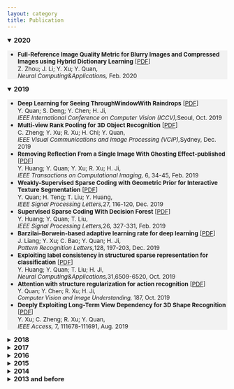 ```yaml
---
layout: category
title: Publication
---
```

<details open="">
<summary><span style="font-size: 105%;"><strong>2020</strong></span></summary>
<ul style="background-color: #f2f2f2;">
<li><span style="font-size: 95%;"><strong>Full-Reference Image Quality Metric for Blurry Images and Compressed Images using Hybrid Dictionary Learning</strong> [<a href="https://github.com/Dofboom/Dofboom.github.io/raw/master/papers/2019/Full-Reference%20Image%20Quality%20Metric%20for%20Blurry%20Images%20and%20Compressed%20Images%20using%20Hybrid%20Dictionary%20Learning.pdf" download="github">PDF</a>] </span><br />
<span style="font-size: 95%;"> Z. Zhou; J. Li; Y. Xu; Y. Quan,<br />
<em> Neural Computing&Applications,</em> Feb. 2020</span></li>
</ul>
</details>


<details open="">
<summary><span style="font-size: 105%;"><strong>2019</strong></span></summary>
<ul style="background-color: #f2f2f2;">
<li><span style="font-size: 95%;"><strong>Deep Learning for Seeing ThroughWindowWith Raindrops</strong> [<a href="https://github.com/Dofboom/Dofboom.github.io/blob/master/papers/2019/Deep%20Learning%20for%20Seeing%20ThroughWindowWith%20Raindrops.pdf" download="CSDN">PDF</a>]</span><br />
<span style="font-size: 95%;"> Y. Quan; S. Deng; Y. Chen; H. Ji,<br />
 <em> IEEE International Conference on Computer Vision (ICCV),</em>Seoul, Oct. 2019</span></li>
<li><span style="font-size: 95%;"><strong>Multi-view Rank Pooling for 3D Object Recognition</strong> [<a href="https://github.com/Dofboom/Dofboom.github.io/blob/master/papers/2019/Multi-view%20Rank%20Pooling%20for%203D%20Object%20Recognition.pdf" download="github2">PDF</a>]</span><br />
<span style="font-size: 95%;"> C. Zheng; Y. Xu; R. Xu; H. Chi; Y. Quan,<br />
 <em> IEEE Visual Communications and Image Processing (VCIP),</em>Sydney, Dec. 2019</span></li>
<li><span style="font-size: 95%;"><strong>Removing Reflection From a Single Image With Ghosting Effect-published</strong> [<a href="https://github.com/Dofboom/Dofboom.github.io/blob/master/papers/2019/Removing%20Reflection%20From%20a%20Single%20Image%20With%20Ghosting%20Effect-published.pdf" download="github3">PDF</a>]</span><br />
<span style="font-size: 95%;"> Y. Huang; Y. Quan; Y. Xu; R. Xu; H. Ji,<br />
 <em> IEEE Transactions on Computational Imaging,</em> 6, 34-45, Feb. 2019</span></li>
 <li><span style="font-size: 95%;"><strong>Weakly-Supervised Sparse Coding with Geometric Prior for Interactive Texture Segmentation</strong> [<a href="https://github.com/Dofboom/Dofboom.github.io/blob/master/papers/2019/Weakly-Supervised%20Sparse%20Coding%20with%20Geometric%20Prior%20for%20Interactive%20Texture%20Segmentation.pdf" download="github4">PDF</a>]</span><br />
<span style="font-size: 95%;"> Y. Quan; H. Teng; T. Liu; Y. Huang,<br />
 <em> IEEE Signal Processing Letters,</em>27, 116-120, Dec. 2019</span></li>
 <li><span style="font-size: 95%;"><strong>Supervised Sparse Coding With Decision Forest</strong> [<a href="https://github.com/Dofboom/Dofboom.github.io/blob/master/papers/2019/Supervised%20Sparse%20Coding%20With%20Decision%20Forest.pdf" download="github5">PDF</a>]</span><br />
<span style="font-size: 95%;"> Y. Huang; Y. Quan; T. Liu,<br />
 <em> IEEE Signal Processing Letters,</em>26, 327-331, Feb. 2019</span></li>
 <li><span style="font-size: 95%;"><strong>Barzilai–Borwein-based adaptive learning rate for deep learning</strong> [<a href="https://github.com/Dofboom/Dofboom.github.io/blob/master/papers/2019/Barzilai%E2%80%93Borwein-based%20adaptive%20learning%20rate%20for%20deep%20learning.pdf" download="github6">PDF</a>]</span><br />
<span style="font-size: 95%;"> J. Liang; Y. Xu; C. Bao; Y. Quan; H. Ji,<br />
 <em> Pattern Recognition Letters,</em>128, 197-203, Dec. 2019</span></li>
<li><span style="font-size: 95%;"><strong>Exploiting label consistency in structured sparse representation for classification</strong> [<a href="https://github.com/Dofboom/Dofboom.github.io/blob/master/papers/2019/Exploiting%20label%20consistency%20in%20structured%20sparse%20representation%20for%20classification.pdf" download="github7">PDF</a>] </span><br />
<span style="font-size: 95%;"> Y. Huang; Y. Quan; T. Liu; H. Ji,<br />
<em> Neural Computing&Applications,</em>31,6509-6520, Oct. 2019</span></li>
<li><span style="font-size: 95%;"><strong>Attention with structure regularization for action recognition</strong> [<a href="https://github.com/Dofboom/Dofboom.github.io/blob/master/papers/2019/Attention%20with%20structure%20regularization%20for%20action%20recognition.pdf" download="github8">PDF</a>]<br />
<span style="font-size: 95%;"> Y. Quan; Y. Chen; R. Xu; H. Ji,<br />
<em> Computer Vision and Image Understanding,</em> 187, Oct. 2019</span></span></li>
<li><span style="font-size: 95%;"><strong>Deeply Exploiting Long-Term View Dependency for 3D Shape Recognition</strong> [<a href="https://github.com/Dofboom/Dofboom.github.io/blob/master/papers/2019/Deeply%20Exploiting%20Long-Term%20View%20Dependency%20for%203D%20Shape%20Recognition.pdf" download="github9">PDF</a>] </span><br />
<span style="font-size: 95%;"> Y. Xu; C. Zheng; R. Xu; Y. Quan,<br />
<em> IEEE Access,</em>  7,  111678-111691, Aug. 2019</span></li>
</ul>
</details>


<details>
<summary><span style="font-size: 105%;"><strong>2018</strong></span></summary>
<ul style="background-color: #f2f2f2;">
<li><span style="font-size: 95%;"><strong>Exploiting Global Low-rank Structure and Local Sparsity Nature for Tensor Completion</strong> [<a href="https://github.com/Dofboom/Dofboom.github.io/blob/master/papers/2018/Exploiting%20Global%20Low-rank%20Structure%20and%20Local%20Sparsity%20Nature%20for%20Tensor%20Completion.pdf" download="github"10>PDF</a>]<br />
<span style="font-size: 95%;"> Y. Du; G. Han; Y. Quan; Z. Yu; H. Wong; C. Chen; J. Zhang,<br />
<em> IEEE Transactions on Cybernetics,</em> 49, 3898-3910, Nov. 2018</span></span></li>
<li><span style="font-size: 95%;"><strong>Sparse coding and dictionary learning with class-speciﬁc group sparsity</strong> [<a href="https://github.com/Dofboom/Dofboom.github.io/blob/master/papers/2018/Sparse%20coding%20and%20dictionary%20learning%20with%20class-speci%EF%AC%81c%20group%20sparsity.pdf" download="github11">PDF</a>] </span><br />
<span style="font-size: 95%;"> Y. Sun; Y. Quan; J. Fu,<br />
<em> Neural Computing&Applications,</em>  30,  1265-1275, Aug. 2018</span></li>
</ul>
</details>


<details>
<summary><span style="font-size: 105%;"><strong>2017</strong></span></summary>
<ul style="background-color: #f2f2f2;">
<li><span style="font-size: 95%;"><strong>Estimating Defocus Blur via Rank of Local Patches</strong> [<a href="https://github.com/Dofboom/Dofboom.github.io/blob/master/papers/2017/Estimating%20Defocus%20Blur%20via%20Rank%20of%20Local%20Patches.pdf" download="github12">PDF</a>]<br />
<span style="font-size: 95%;"> G. Xu; Y. Quan; H. Ji,<br />
<em> IEEE International Conference on Computer Vision (ICCV),</em> Venice, Oct. 2017</span></span></li>
<li><span style="font-size: 95%;"><strong>Image-based action recognition using hint-enhanced deep neural network</strong> [<a href="https://github.com/Dofboom/Dofboom.github.io/blob/master/papers/2017/Image-based%20action%20recognition%20using%20hint-enhanced%20deep%20neural%20network.pdf" download="github13">PDF</a>] </span><br />
<span style="font-size: 95%;"> T. Qi; Y. Xu; Y. Quan; Y. Wang; H. Ling,<br />
<em> Neurocomputing,</em>  267,  475-488, Dec. 2017</span></li>
<li><span style="font-size: 95%;"><strong>Spatiotemporal lacunarity spectrum for dynamic texture classification</strong> [<a href="https://github.com/Dofboom/Dofboom.github.io/blob/master/papers/2017/Spatiotemporal%20lacunarity%20spectrum%20for%20dynamic%20texture%20classification.pdf" download="github14">PDF</a>] </span><br />
<span style="font-size: 95%;"> Y. Quan; Y. Sun; Y. Xu,<br />
<em> Computer Vision and Image Understanding,</em>  165,  85-96, Dec. 2017</span></li>
</ul>
</details>


<details>
<summary><span style="font-size: 105%;"><strong>2016</strong></span></summary>
<ul style="background-color: #f2f2f2;">
<li><span style="font-size: 95%;"><strong>Equiangular Kernel Dictionary Learning with Applications to Dynamic Texture Analysis</strong> [<a href="https://github.com/Dofboom/Dofboom.github.io/blob/master/papers/2016/Equiangular%20Kernel%20Dictionary%20Learning%20with%20Applications%20to%20Dynamic%20Texture%20Analysis.pdf" download="github15">PDF</a>]<br />
<span style="font-size: 95%;">Y. Quan; C. Bao; H. Ji,<br />
<em> IEEE Conference on Computer Vision and Pattern Recognition (CVPR),</em> 2016</span></span></li>
<li><span style="font-size: 95%;"><strong>Sparse Coding for Classification via Discrimination Ensemble</strong> [<a href="https://github.com/Dofboom/Dofboom.github.io/blob/master/papers/2016/Sparse%20Coding%20for%20Classification%20via%20Discrimination%20Ensemble.pdf" download="github16">PDF</a>]<br />
<span style="font-size: 95%;">Y. Quan; Y. Xu; Y. Sun; Y. Huang; H. Ji,<br />
<em> IEEE Conference on Computer Vision and Pattern Recognition (CVPR),</em> 2016</span></span></li>
<li><span style="font-size: 95%;"><strong>Dictionary learning for sparse coding_Algorithms and convergence analysis</strong> [<a href="https://github.com/Dofboom/Dofboom.github.io/blob/master/papers/2016/Dictionary%20learning%20for%20sparse%20coding_Algorithms%20and%20convergence%20analysis.pdf" download="github17">PDF</a>] </span><br />
<span style="font-size: 95%;"> C. Bao; H. Ji; Y. Quan; Z. Shen,<br />
<em> IEEE Transactions on Patter Analysis and Machine Intelligence,</em>  38,  1356-1369, Jul. 2016</span></li>
<li><span style="font-size: 95%;"><strong>Supervised dictionary learning with multiple classifier integration</strong> [<a href="https://github.com/Dofboom/Dofboom.github.io/blob/master/papers/2016/Supervised%20dictionary%20learning%20with%20multiple%20classifier%20integration.pdf" download="github18">PDF</a>] </span><br />
<span style="font-size: 95%;">Y. Quan; Y. Xu; Y. Sun; Y. Huang,<br />
<em> Pattern Recognition,</em>  55,  247-260, Jul. 2016</span></li>
</ul>
</details>


<details>
<summary><span style="font-size: 105%;"><strong>2015</strong></span></summary>
<ul style="background-color: #f2f2f2;">
<li><span style="font-size: 95%;"><strong>Characterizing dynamic textures with space-time lacunarity analysis</strong> [<a href="https://github.com/Dofboom/Dofboom.github.io/blob/master/papers/2015/Characterizing%20dynamic%20textures%20with%20space-time%20lacunarity%20analysis.pdf" download="github19">PDF</a>]<br />
<span style="font-size: 95%;">Y. Sun; Y. Xu; Y. Quan,<br />
<em> IEEE International Conference on Multimedia & Expo (ICME),</em> 2015</span></span></li>
<li><span style="font-size: 95%;"><strong>Dynamic Texture Recognition via Orthogonal Tensor Dictionary Learning</strong> [<a href="https://github.com/Dofboom/Dofboom.github.io/blob/master/papers/2015/Dynamic%20Texture%20Recognition%20via%20Orthogonal%20Tensor%20Dictionary%20Learning.pdf" download="github20">PDF</a>]<br />
<span style="font-size: 95%;">Y. Quan; Y. Huang; H. Ji,<br />
<em>  IEEE International Conference on Computer Vision (ICCV),</em> 2015</span></span></li>
<li><span style="font-size: 95%;"><strong>Structured Sparse Coding for Classification via Reweighted L{1,2} Minimization</strong> [<a href="https://github.com/Dofboom/Dofboom.github.io/blob/master/papers/2015/Structured%20Sparse%20Coding%20for%20Classification%20via%20Reweighted%20l%7B1%2C2%7D%20Minimization.pdf" download="github21">PDF</a>]<br />
<span style="font-size: 95%;">Y. Xu; Y. Sun; Y. Quan; Y. Luo,<br />
<em>  The Chinese Conference on Computer Vision (CCCV),</em> 2015</span></span></li>
<li><span style="font-size: 95%;"><strong>Fractal Analysis for Reduced Reference Image Quality Assessment</strong> [<a href="https://github.com/Dofboom/Dofboom.github.io/blob/master/papers/2015/Fractal%20Analysis%20for%20Reduced%20Reference%20Image%20Quality%20Assessment.pdf" download="github22">PDF</a>] </span><br />
<span style="font-size: 95%;"> Y. Xu; D. Liu; Y. Quan; P. Callet,<br />
<em> IEEE Transactions on Image Processing,</em>  24,  2089-2109, Jul. 2015</span></li>
<li><span style="font-size: 95%;"><strong>Directional regularity for visual quality estimation</strong> [<a href="https://github.com/Dofboom/Dofboom.github.io/blob/master/papers/2015/Directional%20regularity%20for%20visual%20quality%20estimation.pdf" download="github23">PDF</a>] </span><br />
<span style="font-size: 95%;">D. Liu; Y. Xu; Y. Quan; Z. Yu; P. Callet,<br />
<em> Signal Processing,</em>  110,  211-221, May. 2015</span></li>
<li><span style="font-size: 95%;"><strong>Classifying dynamic textures via spatiotemporal fractal analysis</strong> [<a href="https://github.com/Dofboom/Dofboom.github.io/blob/master/papers/2015/Classifying%20dynamic%20textures%20via%20spatiotemporal%20fractal%20analysis.pdf" download="github24">PDF</a>] </span><br />
<span style="font-size: 95%;">Y. Xu; Y. Quan; Z. Zhang; H. Ling; H. Ji,<br />
<em> Pattern Recognition,</em>  48,  3239-3248, Oct. 2015</span></li>
<li><span style="font-size: 95%;"><strong>Data-driven multi-scale non-local wavelet frame construction and image recovery</strong> [<a href="https://github.com/Dofboom/Dofboom.github.io/blob/master/papers/2015/Data-driven%20multi-scale%20non-local%20wavelet%20frame%20construction%20and%20image%20recovery.pdf" download="github25">PDF</a>] </span><br />
<span style="font-size: 95%;">Y. Quan; H. Ji; Z. Shen,<br />
<em> Journal of Scientific Computing ,</em>  63,  307-329, May. 2015</span></li>
<li><span style="font-size: 95%;"><strong>Discriminative structured dictionary learning with hierarchical group sparsity</strong> [<a href="https://github.com/Dofboom/Dofboom.github.io/blob/master/papers/2015/Discriminative%20structured%20dictionary%20learning%20with%20hierarchical%20group%20sparsity.pdf" download="github26">PDF</a>] </span><br />
<span style="font-size: 95%;">Y. Xu; Y. Sun; Y. Quan; B. Zheng,<br />
<em> Computer Vision and Image Understanding ,</em>  136,  59-68, Jul. 2015</span></li>
</ul>
</details>



<details>
<summary><span style="font-size: 105%;"><strong>2014</strong></span></summary>
<ul style="background-color: #f2f2f2;">
<li><span style="font-size: 95%;"><strong>A Convergent Incoherent Dictionary Learning Algorithm for Sparse Coding</strong> [<a href="https://github.com/Dofboom/Dofboom.github.io/blob/master/papers/2014/A%20Convergent%20Incoherent%20Dictionary%20Learning%20Algorithm%20for%20Sparse%20Coding.pdf" download="github27">PDF</a>]<br />
<span style="font-size: 95%;">C. Bao; Y. Quan; H. Ji,<br />
<em> European Conference on Computer Vision (ECCV),</em> 2014</span></span></li>
<li><span style="font-size: 95%;"><strong>L0 norm based dictionary learning by proximal methods with global convergence</strong> [<a href="https://github.com/Dofboom/Dofboom.github.io/blob/master/papers/2014/l0_Norm_Based%20dictionary%20learning%20by%20proximal%20methods%20with%20global%20convergence.pdf" download="github28">PDF</a>]<br />
<span style="font-size: 95%;">C. Bao;, H. Ji; Y. Quan; Z. Shen,<br />
<em>  IEEE Conference on Computer Vision and Pattern Recognition (CVPR),</em> 2014</span></span></li>
<li><span style="font-size: 95%;"><strong>Lacunarity Analysis on Image Patterns for Texture Classification</strong> [<a href="https://github.com/Dofboom/Dofboom.github.io/blob/master/papers/2014/Lacunarity%20Analysis%20on%20Image%20Patterns%20for%20Texture%20Classification.pdf" download="github29">PDF</a>]<br />
<span style="font-size: 95%;">Y. Quan; Y. Xu; Y. Sun; Y. Luo,<br />
<em>  IEEE Conference on Computer Vision and Pattern Recognition (CVPR),</em> 2014</span></span></li>
<li><span style="font-size: 95%;"><strong>Reduced Reference Image Quality Assessment Using Regularity of Phase Congruency</strong> [<a href="https://github.com/Dofboom/Dofboom.github.io/blob/master/papers/2014/Reduced%20Reference%20Image%20Quality%20Assessment%20Using%20Regularity%20of%20Phase%20Congruency.pdf" download="github30">PDF</a>]<br />
<span style="font-size: 95%;">D. Liu; Y. Xu; Y. Quan; P. Callet,<br />
<em> Signal Processing: Image Communication,</em>29, 844-855, sep. 2014</span></span></li>
<li><span style="font-size: 95%;"><strong>A distinct and compact texture descriptor</strong> [<a href="https://github.com/Dofboom/Dofboom.github.io/blob/master/papers/2014/A%20distinct%20and%20compact%20texture%20descriptor.pdf" download="github31">PDF</a>] </span><br />
<span style="font-size: 95%;"> Y. Quan; Y. Xu; Y. Sun,<br />
<em> Image and Vision Computing,</em>  32,  250-259, Apr. 2014</span></li>
</ul>
</details>


<details>
<summary><span style="font-size: 105%;"><strong>2013 and before</strong></span></summary>
<ul style="background-color: #f2f2f2;">
<li><span style="font-size: 95%;"><strong>An Effective Method of 1-D Bar Code Image Identification</strong> [<a href="https://github.com/Dofboom/Dofboom.github.io/blob/master/papers/2013/An%20Effective%20Method%20of%201-D%20Bar%20Code%20Image%20Identification.pdf" download="github32">PDF</a>]<br />
<span style="font-size: 95%;">Y. Xu; Y. Yuan; H. Dong; Y. Quan,<br />
<em> IEEE International Conference on Computational Science and Engineering (CSE),</em> 2013</span></span></li>
<li><span style="font-size: 95%;"><strong>Contour-Based Recognition</strong> [<a href="https://github.com/Dofboom/Dofboom.github.io/blob/master/papers/2012/Contour-Based%20Recognition.pdf" download="github33">PDF</a>]<br />
<span style="font-size: 95%;">Y. Xu; Y. Quan; Z. Zhang; H. Ji; C. Fermüller; M. Nishigaki; D. Dementhon,<br />
<em>  IEEE Conference on Computer Vision and Pattern Recognition (CVPR),</em> 2012</span></span></li>
<li><span style="font-size: 95%;"><strong>Dynamic Texture Classification Using Dynamic Fractal Analysis</strong> [<a href="https://github.com/Dofboom/Dofboom.github.io/blob/master/papers/2011/Dynamic%20Texture%20Classification%20Using%20Dynamic%20Fractal%20Analysis.pdf" download="github34">PDF</a>]<br />
<span style="font-size: 95%;">Y. Xu; Y. Quan; H. Ling; H. Ji,<br />
<em>  IEEE International Conference on Computer Vision (ICCV),</em> 2011</span></span></li>
</ul>
</details>